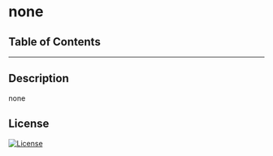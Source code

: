 # none

  ## Table of Contents
  ---------------------
  

  ## Description
  none

  ## License
  [![License](https://img.shields.io/badge/License-MIT-blue.svg)](https://opensource.org/licenses/MIT)

